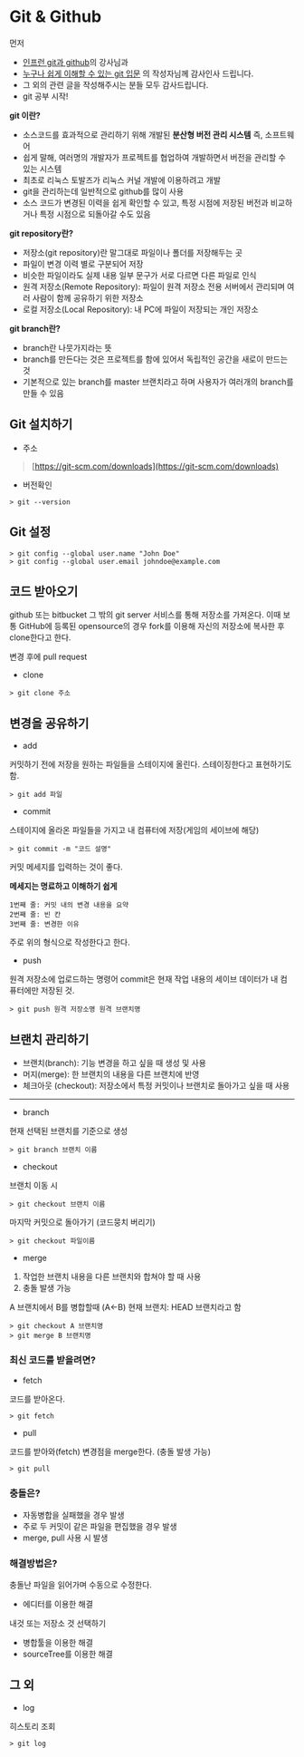 
# Git & Github

먼저 
- [인프런 git과 github](https://www.inflearn.com/course/git-and-github)의 강사님과 
- [누구나 쉽게 이해할 수 있는 git 입문](https://backlog.com/git-tutorial/kr/)
의 작성자님께 감사인사 드립니다.
- 그 외의 관련 글을 작성해주시는 분들 모두 감사드립니다.
- git 공부 시작!

**git 이란?**
- 소스코드를 효과적으로 관리하기 위해 개발된 **분산형 버전 관리 시스템**  즉, 소프트웨어
- 쉽게 말해, 여러명의 개발자가 프로젝트를 협업하여 개발하면서 버전을 관리할 수 있는 시스템
- 최초로 리눅스 토발즈가 리눅스 커널 개발에 이용하려고 개발
- git을 관리하는데 일반적으로 github를 많이 사용
- 소스 코드가 변경된 이력을 쉽게 확인할 수 있고, 특정 시점에 저장된 버전과 비교하거나 특정 시점으로 되돌아갈 수도 있음

**git repository란?**

- 저장소(git repository)란 말그대로 파일이나 폴더를 저장해두는 곳
- 파일이 변경 이력 별로 구분되어 저장
- 비슷한 파일이라도 실제 내용 일부 문구가 서로 다르면 다른 파일로 인식
- 원격 저장소(Remote Repository): 파일이 원격 저장소 전용 서버에서 관리되며 여러 사람이 함께 공유하기 위한 저장소
- 로컬 저장소(Local Repository): 내 PC에 파일이 저장되는 개인 저장소

**git branch란?**

- branch란 나뭇가지라는 뜻
- branch를 만든다는 것은 프로젝트를 함에 있어서 독립적인 공간을 새로이 만드는 것
- 기본적으로 있는 branch를 master  브랜치라고 하며 사용자가 여러개의 branch를 만들 수 있음

## Git 설치하기

- 주소
> [https://git-scm.com/downloads](https://git-scm.com/downloads)

- 버전확인
```
> git --version
```

## Git 설정
```
> git config --global user.name "John Doe"
> git config --global user.email johndoe@example.com
```

## 코드 받아오기

github 또는 bitbucket 그 밖의 git server 서비스를 통해 저장소를 가져온다.
이때 보통 GitHub에 등록된 opensource의 경우 fork를 이용해 자신의 저장소에 복사한 후 clone한다고 한다.

변경 후에 pull request

- clone
```
> git clone 주소
```

## 변경을 공유하기

- add

커밋하기 전에 저장을 원하는 파일들을 스테이지에 올린다. 스테이징한다고 표현하기도 함.

```
> git add 파일
```

- commit

스테이지에 올라온 파일들을 가지고 내 컴퓨터에 저장(게임의 세이브에 해당)

```
> git commit -m "코드 설명"
```

커밋 메세지를 입력하는 것이 좋다.

**메세지는 명료하고 이해하기 쉽게**
```
1번째 줄: 커밋 내의 변경 내용을 요약
2번째 줄: 빈 칸
3번째 줄: 변경한 이유
```
주로 위의 형식으로 작성한다고 한다.

- push

원격 저장소에 업로드하는 명령어 
commit은 현재 작업 내용의 세이브 데이터가 내 컴퓨터에만 저장된 것.

```
> git push 원격 저장소명 원격 브랜치명
```

## 브랜치 관리하기
- 브랜치(branch): 기능 변경을 하고 싶을 때 생성 및 사용
- 머지(merge): 한 브랜치의 내용을 다른 브랜치에 반영
- 체크아웃 (checkout): 저장소에서 특정 커밋이나 브랜치로 돌아가고 싶을 때 사용

----
- branch

현재 선택된 브랜치를 기준으로 생성
```
> git branch 브랜치 이름
```
- checkout

브랜치 이동 시
```
> git checkout 브랜치 이름
```

마지막 커밋으로 돌아가기
(코드뭉치 버리기)

```
> git checkout 파일이름
```

- merge

1. 작업한 브랜치 내용을 다른 브랜치와 합쳐야 할 때 사용
2. 충돌 발생 가능

A 브랜치에서 B를 병합할때 (A<-B)
현재 브랜치: HEAD 브랜치라고 함
```
> git checkout A 브랜치명
> git merge B 브랜치명
```

### 최신 코드를 받을려면?

- fetch

코드를 받아온다. 
```
> git fetch
```

- pull

코드를 받아와(fetch) 변경점을 merge한다. (충돌 발생 가능)
```
> git pull
```

### 충돌은?
- 자동병합을 실패했을 경우 발생
- 주로 두 커밋이 같은 파일을 편집했을 경우 발생
- merge, pull 사용 시 발생

### 해결방법은?
충돌난 파일을 읽어가며 수동으로 수정한다.
- 에디터를 이용한 해결

내것 또는 저장소 것 선택하기
- 병합툴을 이용한 해결
- sourceTree를 이용한 해결

## 그 외

- log

히스토리 조회
```
> git log 
```